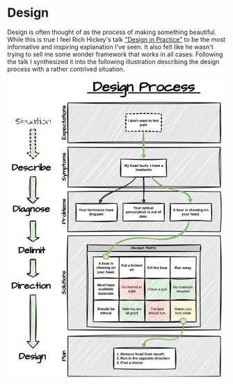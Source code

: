 # Design

Design is often thought of as the process of making something beautiful. While this is true I feel Rich Hickey's talk ["Design in Practice"](https://www.youtube.com/watch?v=c5QF2HjHLSE&t=1928s&pp=ygUScmljaCBoaWNrZXkgZGVzaWdu) to be the most informative and inspiring explanation I've seen. It also felt like he wasn't trying to sell me some wonder framework that works in all cases. Following the talk I synthesized it into the following illustration describing the design process with a rather contrived situation.

![Design Process by Rich Hickey Illustrations by Nick Pope](./Topics/_img/design-process.svg)

